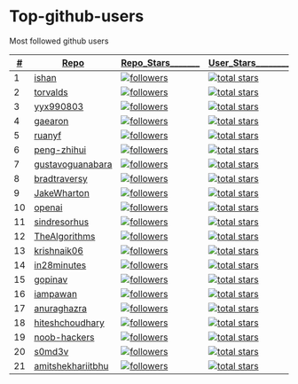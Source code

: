 # Top-github-users
Most followed github users

|<ins>#</ins>|  <ins>Repo</ins>  | <ins>Repo_Stars_______<ins> | <ins>User_Stars________<ins> |
|---|---|---|---|
| 1 | [ishan](https://github.com/ishandutta2007) | <a href="https://github.com/ishandutta2007?tab=followers"><img alt="followers" title="Follow me on Github" src="https://custom-icon-badges.herokuapp.com/github/followers/torvalds?color=236ad3&labelColor=1155ba&style=for-the-badge&logo=person-add&label=Follow&logoColor=white"/></a> | <a href="https://github.com/torvalds?tab=repositories&sort=stargazers"><img alt="total stars" title="Total stars on GitHub" src="https://custom-icon-badges.herokuapp.com/badge/dynamic/json?logo=star&color=55960c&labelColor=488207&label=Stars&style=for-the-badge&query=%24.stars&url=https://api.github-star-counter.workers.dev/user/torvalds"/></a> |
| 2 | [torvalds](https://github.com/torvalds) | <a href="https://github.com/torvalds?tab=followers"><img alt="followers" title="Follow me on Github" src="https://custom-icon-badges.herokuapp.com/github/followers/torvalds?color=236ad3&labelColor=1155ba&style=for-the-badge&logo=person-add&label=Follow&logoColor=white"/></a> | <a href="https://github.com/torvalds?tab=repositories&sort=stargazers"><img alt="total stars" title="Total stars on GitHub" src="https://custom-icon-badges.herokuapp.com/badge/dynamic/json?logo=star&color=55960c&labelColor=488207&label=Stars&style=for-the-badge&query=%24.stars&url=https://api.github-star-counter.workers.dev/user/torvalds"/></a> |
| 3 | [yyx990803](https://github.com/yyx990803) | <a href="https://github.com/yyx990803?tab=followers"><img alt="followers" title="Follow me on Github" src="https://custom-icon-badges.herokuapp.com/github/followers/yyx990803?color=236ad3&labelColor=1155ba&style=for-the-badge&logo=person-add&label=Follow&logoColor=white"/></a> | <a href="https://github.com/yyx990803?tab=repositories&sort=stargazers"><img alt="total stars" title="Total stars on GitHub" src="https://custom-icon-badges.herokuapp.com/badge/dynamic/json?logo=star&color=55960c&labelColor=488207&label=Stars&style=for-the-badge&query=%24.stars&url=https://api.github-star-counter.workers.dev/user/yyx990803"/></a> |
| 4 | [gaearon](https://github.com/gaearon) | <a href="https://github.com/gaearon?tab=followers"><img alt="followers" title="Follow me on Github" src="https://custom-icon-badges.herokuapp.com/github/followers/gaearon?color=236ad3&labelColor=1155ba&style=for-the-badge&logo=person-add&label=Follow&logoColor=white"/></a> | <a href="https://github.com/gaearon?tab=repositories&sort=stargazers"><img alt="total stars" title="Total stars on GitHub" src="https://custom-icon-badges.herokuapp.com/badge/dynamic/json?logo=star&color=55960c&labelColor=488207&label=Stars&style=for-the-badge&query=%24.stars&url=https://api.github-star-counter.workers.dev/user/gaearon"/></a> |
| 5 | [ruanyf](https://github.com/ruanyf) | <a href="https://github.com/ruanyf?tab=followers"><img alt="followers" title="Follow me on Github" src="https://custom-icon-badges.herokuapp.com/github/followers/ruanyf?color=236ad3&labelColor=1155ba&style=for-the-badge&logo=person-add&label=Follow&logoColor=white"/></a> | <a href="https://github.com/ruanyf?tab=repositories&sort=stargazers"><img alt="total stars" title="Total stars on GitHub" src="https://custom-icon-badges.herokuapp.com/badge/dynamic/json?logo=star&color=55960c&labelColor=488207&label=Stars&style=for-the-badge&query=%24.stars&url=https://api.github-star-counter.workers.dev/user/ruanyf"/></a> |
| 6 | [peng-zhihui](https://github.com/peng-zhihui) | <a href="https://github.com/peng-zhihui?tab=followers"><img alt="followers" title="Follow me on Github" src="https://custom-icon-badges.herokuapp.com/github/followers/peng-zhihui?color=236ad3&labelColor=1155ba&style=for-the-badge&logo=person-add&label=Follow&logoColor=white"/></a> | <a href="https://github.com/peng-zhihui?tab=repositories&sort=stargazers"><img alt="total stars" title="Total stars on GitHub" src="https://custom-icon-badges.herokuapp.com/badge/dynamic/json?logo=star&color=55960c&labelColor=488207&label=Stars&style=for-the-badge&query=%24.stars&url=https://api.github-star-counter.workers.dev/user/peng-zhihui"/></a> |
| 7 | [gustavoguanabara](https://github.com/gustavoguanabara) | <a href="https://github.com/gustavoguanabara?tab=followers"><img alt="followers" title="Follow me on Github" src="https://custom-icon-badges.herokuapp.com/github/followers/gustavoguanabara?color=236ad3&labelColor=1155ba&style=for-the-badge&logo=person-add&label=Follow&logoColor=white"/></a> | <a href="https://github.com/gustavoguanabara?tab=repositories&sort=stargazers"><img alt="total stars" title="Total stars on GitHub" src="https://custom-icon-badges.herokuapp.com/badge/dynamic/json?logo=star&color=55960c&labelColor=488207&label=Stars&style=for-the-badge&query=%24.stars&url=https://api.github-star-counter.workers.dev/user/gustavoguanabara"/></a> |
| 8 | [bradtraversy](https://github.com/bradtraversy) | <a href="https://github.com/bradtraversy?tab=followers"><img alt="followers" title="Follow me on Github" src="https://custom-icon-badges.herokuapp.com/github/followers/bradtraversy?color=236ad3&labelColor=1155ba&style=for-the-badge&logo=person-add&label=Follow&logoColor=white"/></a> | <a href="https://github.com/bradtraversy?tab=repositories&sort=stargazers"><img alt="total stars" title="Total stars on GitHub" src="https://custom-icon-badges.herokuapp.com/badge/dynamic/json?logo=star&color=55960c&labelColor=488207&label=Stars&style=for-the-badge&query=%24.stars&url=https://api.github-star-counter.workers.dev/user/bradtraversy"/></a> |
| 9 | [JakeWharton](https://github.com/JakeWharton) | <a href="https://github.com/JakeWharton?tab=followers"><img alt="followers" title="Follow me on Github" src="https://custom-icon-badges.herokuapp.com/github/followers/JakeWharton?color=236ad3&labelColor=1155ba&style=for-the-badge&logo=person-add&label=Follow&logoColor=white"/></a> | <a href="https://github.com/JakeWharton?tab=repositories&sort=stargazers"><img alt="total stars" title="Total stars on GitHub" src="https://custom-icon-badges.herokuapp.com/badge/dynamic/json?logo=star&color=55960c&labelColor=488207&label=Stars&style=for-the-badge&query=%24.stars&url=https://api.github-star-counter.workers.dev/user/JakeWharton"/></a> |
| 10 | [openai](https://github.com/openai) | <a href="https://github.com/openai?tab=followers"><img alt="followers" title="Follow me on Github" src="https://custom-icon-badges.herokuapp.com/github/followers/openai?color=236ad3&labelColor=1155ba&style=for-the-badge&logo=person-add&label=Follow&logoColor=white"/></a> | <a href="https://github.com/openai?tab=repositories&sort=stargazers"><img alt="total stars" title="Total stars on GitHub" src="https://custom-icon-badges.herokuapp.com/badge/dynamic/json?logo=star&color=55960c&labelColor=488207&label=Stars&style=for-the-badge&query=%24.stars&url=https://api.github-star-counter.workers.dev/user/openai"/></a> |
| 11 | [sindresorhus](https://github.com/sindresorhus) | <a href="https://github.com/sindresorhus?tab=followers"><img alt="followers" title="Follow me on Github" src="https://custom-icon-badges.herokuapp.com/github/followers/sindresorhus?color=236ad3&labelColor=1155ba&style=for-the-badge&logo=person-add&label=Follow&logoColor=white"/></a> | <a href="https://github.com/sindresorhus?tab=repositories&sort=stargazers"><img alt="total stars" title="Total stars on GitHub" src="https://custom-icon-badges.herokuapp.com/badge/dynamic/json?logo=star&color=55960c&labelColor=488207&label=Stars&style=for-the-badge&query=%24.stars&url=https://api.github-star-counter.workers.dev/user/sindresorhus"/></a> |
| 12 | [TheAlgorithms](https://github.com/TheAlgorithms) | <a href="https://github.com/TheAlgorithms?tab=followers"><img alt="followers" title="Follow me on Github" src="https://custom-icon-badges.herokuapp.com/github/followers/TheAlgorithms?color=236ad3&labelColor=1155ba&style=for-the-badge&logo=person-add&label=Follow&logoColor=white"/></a> | <a href="https://github.com/TheAlgorithms?tab=repositories&sort=stargazers"><img alt="total stars" title="Total stars on GitHub" src="https://custom-icon-badges.herokuapp.com/badge/dynamic/json?logo=star&color=55960c&labelColor=488207&label=Stars&style=for-the-badge&query=%24.stars&url=https://api.github-star-counter.workers.dev/user/TheAlgorithms"/></a> |
| 13 | [krishnaik06](https://github.com/krishnaik06) | <a href="https://github.com/krishnaik06?tab=followers"><img alt="followers" title="Follow me on Github" src="https://custom-icon-badges.herokuapp.com/github/followers/krishnaik06?color=236ad3&labelColor=1155ba&style=for-the-badge&logo=person-add&label=Follow&logoColor=white"/></a> | <a href="https://github.com/krishnaik06?tab=repositories&sort=stargazers"><img alt="total stars" title="Total stars on GitHub" src="https://custom-icon-badges.herokuapp.com/badge/dynamic/json?logo=star&color=55960c&labelColor=488207&label=Stars&style=for-the-badge&query=%24.stars&url=https://api.github-star-counter.workers.dev/user/krishnaik06"/></a> |
| 14 | [in28minutes](https://github.com/in28minutes) | <a href="https://github.com/in28minutes?tab=followers"><img alt="followers" title="Follow me on Github" src="https://custom-icon-badges.herokuapp.com/github/followers/in28minutes?color=236ad3&labelColor=1155ba&style=for-the-badge&logo=person-add&label=Follow&logoColor=white"/></a> | <a href="https://github.com/in28minutes?tab=repositories&sort=stargazers"><img alt="total stars" title="Total stars on GitHub" src="https://custom-icon-badges.herokuapp.com/badge/dynamic/json?logo=star&color=55960c&labelColor=488207&label=Stars&style=for-the-badge&query=%24.stars&url=https://api.github-star-counter.workers.dev/user/in28minutes"/></a> |
| 15 | [gopinav](https://github.com/gopinav) | <a href="https://github.com/gopinav?tab=followers"><img alt="followers" title="Follow me on Github" src="https://custom-icon-badges.herokuapp.com/github/followers/gopinav?color=236ad3&labelColor=1155ba&style=for-the-badge&logo=person-add&label=Follow&logoColor=white"/></a> | <a href="https://github.com/gopinav?tab=repositories&sort=stargazers"><img alt="total stars" title="Total stars on GitHub" src="https://custom-icon-badges.herokuapp.com/badge/dynamic/json?logo=star&color=55960c&labelColor=488207&label=Stars&style=for-the-badge&query=%24.stars&url=https://api.github-star-counter.workers.dev/user/gopinav"/></a> |
| 16 | [iampawan](https://github.com/iampawan) | <a href="https://github.com/iampawan?tab=followers"><img alt="followers" title="Follow me on Github" src="https://custom-icon-badges.herokuapp.com/github/followers/iampawan?color=236ad3&labelColor=1155ba&style=for-the-badge&logo=person-add&label=Follow&logoColor=white"/></a> | <a href="https://github.com/iampawan?tab=repositories&sort=stargazers"><img alt="total stars" title="Total stars on GitHub" src="https://custom-icon-badges.herokuapp.com/badge/dynamic/json?logo=star&color=55960c&labelColor=488207&label=Stars&style=for-the-badge&query=%24.stars&url=https://api.github-star-counter.workers.dev/user/iampawan"/></a> |
| 17 | [anuraghazra](https://github.com/anuraghazra) | <a href="https://github.com/anuraghazra?tab=followers"><img alt="followers" title="Follow me on Github" src="https://custom-icon-badges.herokuapp.com/github/followers/anuraghazra?color=236ad3&labelColor=1155ba&style=for-the-badge&logo=person-add&label=Follow&logoColor=white"/></a> | <a href="https://github.com/anuraghazra?tab=repositories&sort=stargazers"><img alt="total stars" title="Total stars on GitHub" src="https://custom-icon-badges.herokuapp.com/badge/dynamic/json?logo=star&color=55960c&labelColor=488207&label=Stars&style=for-the-badge&query=%24.stars&url=https://api.github-star-counter.workers.dev/user/anuraghazra"/></a> |
| 18 | [hiteshchoudhary](https://github.com/hiteshchoudhary) | <a href="https://github.com/hiteshchoudhary?tab=followers"><img alt="followers" title="Follow me on Github" src="https://custom-icon-badges.herokuapp.com/github/followers/hiteshchoudhary?color=236ad3&labelColor=1155ba&style=for-the-badge&logo=person-add&label=Follow&logoColor=white"/></a> | <a href="https://github.com/hiteshchoudhary?tab=repositories&sort=stargazers"><img alt="total stars" title="Total stars on GitHub" src="https://custom-icon-badges.herokuapp.com/badge/dynamic/json?logo=star&color=55960c&labelColor=488207&label=Stars&style=for-the-badge&query=%24.stars&url=https://api.github-star-counter.workers.dev/user/hiteshchoudhary"/></a> |
| 19 | [noob-hackers](https://github.com/noob-hackers) | <a href="https://github.com/noob-hackers?tab=followers"><img alt="followers" title="Follow me on Github" src="https://custom-icon-badges.herokuapp.com/github/followers/noob-hackers?color=236ad3&labelColor=1155ba&style=for-the-badge&logo=person-add&label=Follow&logoColor=white"/></a> | <a href="https://github.com/noob-hackers?tab=repositories&sort=stargazers"><img alt="total stars" title="Total stars on GitHub" src="https://custom-icon-badges.herokuapp.com/badge/dynamic/json?logo=star&color=55960c&labelColor=488207&label=Stars&style=for-the-badge&query=%24.stars&url=https://api.github-star-counter.workers.dev/user/noob-hackers"/></a> |
| 20 | [s0md3v](https://github.com/s0md3v) | <a href="https://github.com/s0md3v?tab=followers"><img alt="followers" title="Follow me on Github" src="https://custom-icon-badges.herokuapp.com/github/followers/s0md3v?color=236ad3&labelColor=1155ba&style=for-the-badge&logo=person-add&label=Follow&logoColor=white"/></a> | <a href="https://github.com/s0md3v?tab=repositories&sort=stargazers"><img alt="total stars" title="Total stars on GitHub" src="https://custom-icon-badges.herokuapp.com/badge/dynamic/json?logo=star&color=55960c&labelColor=488207&label=Stars&style=for-the-badge&query=%24.stars&url=https://api.github-star-counter.workers.dev/user/s0md3v"/></a> |
| 21 | [amitshekhariitbhu](https://github.com/amitshekhariitbhu) | <a href="https://github.com/amitshekhariitbhu?tab=followers"><img alt="followers" title="Follow me on Github" src="https://custom-icon-badges.herokuapp.com/github/followers/amitshekhariitbhu?color=236ad3&labelColor=1155ba&style=for-the-badge&logo=person-add&label=Follow&logoColor=white"/></a> | <a href="https://github.com/amitshekhariitbhu?tab=repositories&sort=stargazers"><img alt="total stars" title="Total stars on GitHub" src="https://custom-icon-badges.herokuapp.com/badge/dynamic/json?logo=star&color=55960c&labelColor=488207&label=Stars&style=for-the-badge&query=%24.stars&url=https://api.github-star-counter.workers.dev/user/amitshekhariitbhu"/></a> |
